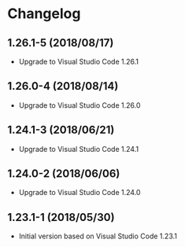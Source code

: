 # Changelog

## 1.26.1-5 (2018/08/17)

* Upgrade to Visual Studio Code 1.26.1

## 1.26.0-4 (2018/08/14)

* Upgrade to Visual Studio Code 1.26.0

## 1.24.1-3 (2018/06/21)

* Upgrade to Visual Studio Code 1.24.1

## 1.24.0-2 (2018/06/06)

* Upgrade to Visual Studio Code 1.24.0

## 1.23.1-1 (2018/05/30)

* Initial version based on Visual Studio Code 1.23.1
